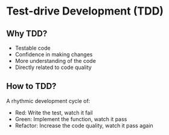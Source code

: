 # Test-drive Development (TDD)

## Why TDD?

* Testable code
* Confidence in making changes
* More understanding of the code
* Directly related to code quality

## How to TDD?

A rhythmic development cycle of:

* Red: Write the test, watch it fail
* Green: Implement the function, watch it pass
* Refactor: Increase the code quality, watch it pass again
